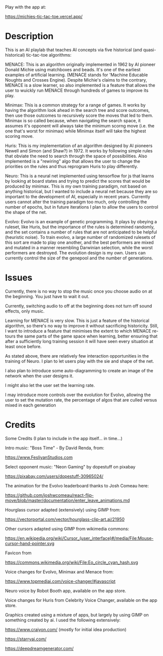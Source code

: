 Play with the app at: 

https://michies-tic-tac-toe.vercel.app/

<h1> Description </h1>
This is an AI playlab that teaches AI concepts via five historical (and quasi-historical) tic-tac-toe algorithms: 

MENACE: This is an algorithm originally implemented in 1962 by AI pioneer Donald Michie using matchboxes and beads. It's one of the earliest examples of artificial learning. (MENACE stands for 'Machine Educable Noughts and Crosses Engine). Despite Michie's claims to the contrary, MENACE is a slow learner, so also implemented is a feature that allows the user to wuickly run MENACE through hundreds of games to improve its play. 

Minimax: This is a common strategy for a range of games. It works by having the algorithm look ahead in the search tree and score outcomes, then use those outcomes to recursively score the moves that led to them. Minimax is so called because, when navigating the search space, it assumes it's opponent will always take the minimum scorng move (i.e. the one that's worst for minimax) while Minimax itself will take the highest scoring move.

Huris: This is my implementation of an algorithm designed by AI pioneers Newell and Simon (and Shaw?) in 1972. It works by following simple rules that obviate the need to search through the space of possibilities. Also implemented is a "rewiring" algo that allows the user to change the priorities on the rules and thus reprogram Huris to play differently. 

Neuro: This is a neural net implemented using tensorflow for js that learns by looking at board states and trying to predict the scores that would be produced by minimax. This is my own training paradigm, not based on anything historical, but I wanted to include a neural net because they are so important to the development of AI, especially in recent years. Currently users cannot alter the training paradigm too much, only controlling the number of epochs, but in future iterations I plan to allow the users to control the shape of the net. 

Evolvo: Evolvo is an example of genetic programming. It plays by obeying a ruleset, like Huris, but the importance of the rules is determined randomly, and the set contains a number of rules that are not anticipated to be helpful (heuristic noise). To train evolvo, a large number of randomized rulesets of this sort are made to play one another, and the best performers are mixed and mutated in a manner resembling Darwinian selection, while the worst performers are destroyed. The evolution design is my own. Users can currently control the size of the genepool and the number of generations. 

<h1>Issues</h1>
Currently, there is no way to stop the music once you choose audio on at the beginning. You just have to wait it out. 

Currently, switching audio to off at the beginning does not turn off sound effects, only music. 

Learning for MENACE is very slow. This is just a feature of the historical algorithm, so there's no way to improve it without sacrificing historicity. Still, I want to introduce a feature that minimises the extent to which MENACE re-tours the same parts of the game space when learning, better ensuring that after a sufficiently long training session it will have seen every situation at least once before. 

As stated above, there are relatively few interaction opportunities in the training of Neuro. I plan to let users play with the sie and shape of the net. 

I also plan to introduce some auto-diagramming to create an image of the network when the user designs it. 

I might also let the user set the learning rate. 

I may introduce more controls over the evolution for Evolvo, allowing the user to set the mutation rate, the percentage of algos that are culled versus mixed in each generation 

<h1>Credits</h1>
Some Credits (I plan to include in the app itself... in time...) 

Intro music: "Boss Time" - By David Renda, from: 

https://www.FesliyanStudios.com

Select opponent music: "Neon Gaming" by dopestuff on pixabay

https://pixabay.com/users/dopestuff-30965024/

The animation for the Evolvo leaderboard thanks to Josh Comeau here: 

https://github.com/joshwcomeau/react-flip-move/blob/master/documentation/enter_leave_animations.md

Hourglass cursor adapted (extensively) using GIMP from: 

https://vectorportal.com/vector/hourglass-clip-art.ai/21950

Other cursors adapted using GIMP from wikimedia commons: 

https://en.wikipedia.org/wiki/Cursor_(user_interface)#/media/File:Mouse-cursor-hand-pointer.svg

Favicon from 

https://commons.wikimedia.org/wiki/File:Eo_circle_cyan_hash.svg

Voice changes for Evolvo, Minimax and Menace from: 

https://www.topmediai.com/voice-changer/#javascript

Neuro voice by Robot Booth app, available on the app store. 

Voice changes for Huris from Celebrity Voice Changer, available on the app store.  

Graphics created using a mixture of apps, but largely by using GIMP on something created by ai. I used the following extensively: 

https://www.craiyon.com/ (mostly for initial idea production)

https://starryai.com/

https://deepdreamgenerator.com/

